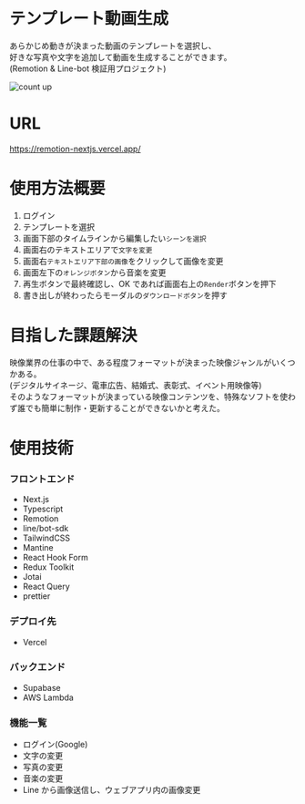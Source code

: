 # テンプレート動画生成

あらかじめ動きが決まった動画のテンプレートを選択し、  
好きな写真や文字を追加して動画を生成することができます。  
(Remotion & Line-bot 検証用プロジェクト)

![count up](https://firebasestorage.googleapis.com/v0/b/lapin-pos.appspot.com/o/avant-gif-1.gif?alt=media&token=541fc009-c066-483a-978e-332a0f8b4a9b)

# URL

https://remotion-nextjs.vercel.app/

# 使用方法概要

1. ログイン
2. テンプレートを選択
3. 画面下部のタイムラインから編集したい`シーンを選択`
4. 画面右のテキストエリアで`文字を変更`
5. 画面右`テキストエリア下部の画像`をクリックして画像を変更
6. 画面左下の`オレンジボタン`から音楽を変更
7. 再生ボタンで最終確認し、OK であれば画面右上の`Render`ボタンを押下
8. 書き出しが終わったらモーダルの`ダウンロードボタン`を押す

# 目指した課題解決

映像業界の仕事の中で、ある程度フォーマットが決まった映像ジャンルがいくつかある。  
(デジタルサイネージ、電車広告、結婚式、表彰式、イベント用映像等)  
そのようなフォーマットが決まっている映像コンテンツを、特殊なソフトを使わず誰でも簡単に制作・更新することができないかと考えた。

# 使用技術

### **フロントエンド**

- Next.js
- Typescript
- Remotion
- line/bot-sdk
- TailwindCSS
- Mantine
- React Hook Form
- Redux Toolkit
- Jotai
- React Query
- prettier

### **デプロイ先**

- Vercel

### **バックエンド**

- Supabase
- AWS Lambda

### **機能一覧**

- ログイン(Google)
- 文字の変更
- 写真の変更
- 音楽の変更
- Line から画像送信し、ウェブアプリ内の画像変更
